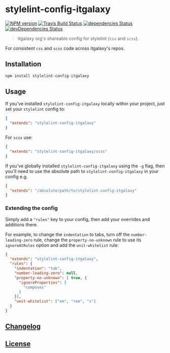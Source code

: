 # stylelint-config-itgalaxy

[![NPM version](https://img.shields.io/npm/v/stylelint-config-itgalaxy.svg)](https://www.npmjs.org/package/stylelint-config-itgalaxy) [![Travis Build Status](https://img.shields.io/travis/itgalaxy/stylelint-config-itgalaxy/master.svg?label=build)](https://travis-ci.org/itgalaxy/stylelint-config-itgalaxy) [![dependencies Status](https://david-dm.org/itgalaxy/stylelint-config-itgalaxy/status.svg)](https://david-dm.org/itgalaxy/stylelint-config-itgalaxy) [![devDependencies Status](https://david-dm.org/itgalaxy/stylelint-config-itgalaxy/dev-status.svg)](https://david-dm.org/itgalaxy/stylelint-config-itgalaxy?type=dev)

> itgalaxy org's shareable config for stylelint (`css` and `scss`).

For consistent `css` and `scss` code across itgalaxy's repos.

## Installation

```bash
npm install stylelint-config-itgalaxy
```

## Usage

If you've installed `stylelint-config-itgalaxy` locally within your project, just set your `stylelint` config to:

```json
{
  "extends": "stylelint-config-itgalaxy"
}
```

For `scss` use:

```json
{
  "extends": "stylelint-config-itgalaxy/scss"
}
```

If you've globally installed `stylelint-config-itgalaxy` using the `-g` flag, then you'll need to use the absolute path to `stylelint-config-itgalaxy` in your config e.g.

```json
{
  "extends": "/absolute/path/to/stylelint-config-itgalaxy"
}
```

### Extending the config

Simply add a `"rules"` key to your config, then add your overrides and additions there.

For example, to change the `indentation` to tabs, turn off the `number-leading-zero` rule, change the `property-no-unknown` rule to use its `ignoreAtRules` option and add the `unit-whitelist` rule:

```json
{
  "extends": "stylelint-config-itgalaxy",
  "rules": {
    "indentation": "tab",
    "number-leading-zero": null,
    "property-no-unknown": [ true, {
      "ignoreProperties": [
        "composes"
      ]
    }],
    "unit-whitelist": ["em", "rem", "s"]
  }
}
```

## [Changelog](CHANGELOG.md)

## [License](LICENSE)
